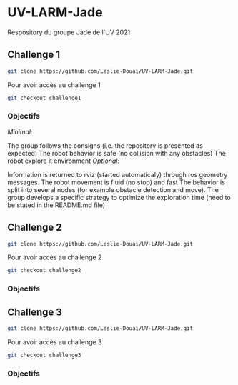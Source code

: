 # UV-LARM-Jade
Respository du groupe Jade de l'UV 2021

## Challenge 1
```bash
git clone https://github.com/Leslie-Douai/UV-LARM-Jade.git
```
Pour avoir accès au challenge 1
``` bash
git checkout challenge1
```
### Objectifs 
_Minimal:_

The group follows the consigns (i.e. the repository is presented as expected)
The robot behavior is safe (no collision with any obstacles)
The robot explore it environment
_Optional:_

Information is returned to rviz (started automaticaly) through ros geometry messages.
The robot movement is fluid (no stop) and fast
The behavior is split into several nodes (for example obstacle detection and move).
The group develops a specific strategy to optimize the exploration time (need to be stated in the README.md file)

## Challenge 2
```bash
git clone https://github.com/Leslie-Douai/UV-LARM-Jade.git
```
Pour avoir accès au challenge 2
``` bash
git checkout challenge2
```
### Objectifs 

## Challenge 3
```bash
git clone https://github.com/Leslie-Douai/UV-LARM-Jade.git
```
Pour avoir accès au challenge 3
``` bash
git checkout challenge3
```
### Objectifs 
